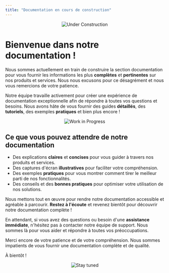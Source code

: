 ```yaml
---
title: "Documentation en cours de construction"
---
```


<!--![Under Construction](/img/under-construction.png)-->
<div align="center">
    <img src="/img/under_construction2.png" alt="Under Construction" />
</div>

# Bienvenue dans notre documentation !

Nous sommes actuellement en train de construire la section documentation pour vous fournir les informations les plus **complètes** et **pertinentes** sur nos produits et services. Nous nous excusons pour ce désagrément et nous vous remercions de votre patience.

Notre équipe travaille activement pour créer une expérience de documentation exceptionnelle afin de répondre à toutes vos questions et besoins. Nous avons hâte de vous fournir des guides **détaillés**, des **tutoriels**, des exemples **pratiques** et bien plus encore !

<!--![Work in Progress](/img/work-in-progress.png)-->
<div align="center">
    <img src="/img/work-in-progress.png" alt="Work in Progress" />
</div>

## Ce que vous pouvez attendre de notre documentation

- Des explications **claires** et **concises** pour vous guider à travers nos produits et services.
- Des captures d'écran **illustratives** pour faciliter votre compréhension.
- Des exemples **pratiques** pour vous montrer comment tirer le meilleur parti de nos fonctionnalités.
- Des conseils et des **bonnes pratiques** pour optimiser votre utilisation de nos solutions.

Nous mettons tout en œuvre pour rendre notre documentation accessible et agréable à parcourir. **Restez à l'écoute** et revenez bientôt pour découvrir notre documentation complète !

En attendant, si vous avez des questions ou besoin d'une **assistance immédiate**, n'hésitez pas à contacter notre équipe de support. Nous sommes là pour vous aider et répondre à toutes vos préoccupations.

Merci encore de votre patience et de votre compréhension. Nous sommes impatients de vous fournir une documentation complète et de qualité.

À bientôt !

<!--![Stay tuned](/img/stay-tuned.png)-->
<div align="center">
    <img src="/img/stay-tuned.png" alt="Stay tuned" />
</div>

